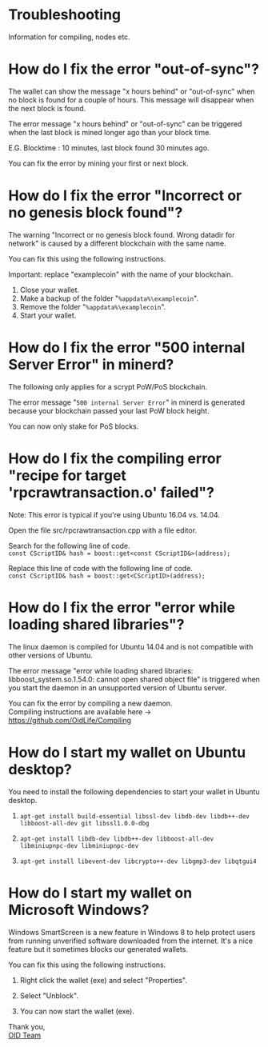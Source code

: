 # Troubleshooting
Information for compiling, nodes etc. 

# How do I fix the error "out-of-sync"?
The wallet can show the message "x hours behind" or "out-of-sync" when no block is found for a couple of hours. This message will disappear when the next block is found.

The error message "x hours behind" or "out-of-sync" can be triggered when the last block is mined longer ago than your block time.

E.G. Blocktime : 10 minutes, last block found 30 minutes ago.

You can fix the error by mining your first or next block.

# How do I fix the error "Incorrect or no genesis block found"?
The warning "Incorrect or no genesis block found. Wrong datadir for network" is caused by a different blockchain with the same name.

You can fix this using the following instructions.

Important: replace "examplecoin" with the name of your blockchain.

1) Close your wallet. 
2) Make a backup of the folder "`%appdata%\examplecoin`".
3) Remove the folder "`%appdata%\examplecoin`".
4) Start your wallet.

# How do I fix the error "500 internal Server Error" in minerd?
The following only applies for a scrypt PoW/PoS blockchain.

The error message "`500 internal Server Error`" in minerd is generated because your blockchain passed your last PoW block height.

You can now only stake for PoS blocks.

# How do I fix the compiling error "recipe for target 'rpcrawtransaction.o' failed"?
Note: This error is typical if you're using Ubuntu 16.04 vs. 14.04.

Open the file src/rpcrawtransaction.cpp with a file editor.

Search for the following line of code.  
`const CScriptID& hash = boost::get<const CScriptID&>(address);`

Replace this line of code with the following line of code.  
`const CScriptID& hash = boost::get<CScriptID>(address);`

# How do I fix the error "error while loading shared libraries"?
The linux daemon is compiled for Ubuntu 14.04 and is not compatible with other versions of Ubuntu.

The error message "error while loading shared libraries: libboost_system.so.1.54.0: cannot open shared object file" is triggered when you start the daemon in an unsupported version of Ubuntu server.

You can fix the error by compiling a new daemon.  
Compiling instructions are available here -> https://github.com/OidLife/Compiling

# How do I start my wallet on Ubuntu desktop?  
You need to install the following dependencies to start your wallet in Ubuntu desktop.

1) `apt-get install build-essential libssl-dev libdb-dev libdb++-dev libboost-all-dev git libssl1.0.0-dbg`

2) `apt-get install libdb-dev libdb++-dev libboost-all-dev libminiupnpc-dev libminiupnpc-dev`

3) `apt-get install libevent-dev libcrypto++-dev libgmp3-dev libqtgui4`

# How do I start my wallet on Microsoft Windows?  
Windows SmartScreen is a new feature in Windows 8 to help protect users from running unverified software downloaded from the internet. It's a nice feature but it sometimes blocks our generated wallets.

You can fix this using the following instructions.

1) Right click the wallet (exe) and select "Properties".

2) Select "Unblock".

3) You can now start the wallet (exe).

Thank you,  
[OID Team](https://oid.life/)



